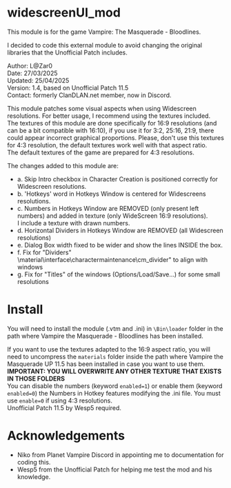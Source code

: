 # widescreenUI_mod

This module is for the game Vampire: The Masquerade - Bloodlines.

I decided to code this external module to avoid changing the original libraries that the Unofficial Patch includes.
 
Author: L@Zar0\
Date: 27/03/2025\
Updated: 25/04/2025\
Version: 1.4, based on Unofficial Patch 11.5\
Contact: formerly ClanDLAN.net member, now in Discord.

This module patches some visual aspects when using Widescreen resolutions. For better usage, I recommend using the textures included.\
The textures of this module are done specifically for 16:9 resolutions (and can be a bit compatible with 16:10), if you use it for 3:2, 25:16, 21:9, there could appear incorrect graphical proportions. Please, don't use this textures for 4:3 resolution, the default textures work well with that aspect ratio.\
The default textures of the game are prepared for 4:3 resolutions.

 The changes added to this module are:
* a.  Skip Intro checkbox in Character Creation is positioned correctly for Widescreen resolutions.
* b.	'Hotkeys' word in Hotkeys Window is centered for Widescreens resolutions.
* c.  Numbers in Hotkeys Window are REMOVED (only present left numbers) and added in texture (only WideScreen 16:9 resolutions).\
      I include a texture with drawn numbers.
* d.  Horizontal Dividers in Hotkeys Window are REMOVED (all Widescreen resolutions)
* e.  Dialog Box width fixed to be wider and show the lines INSIDE the box.
* f.  Fix for "Dividers" \material\interface\charactermaintenance\cm_divider" to align with windows
* g.  Fix for "Titles" of the windows (Options/Load/Save...) for some small resolutions

# Install

You will need to install the module (.vtm and .ini) in `\Bin\loader` folder in the path where Vampire the Masquerade - Bloodlines has been installed.

If you want to use the textures adapted to the 16:9 aspect ratio, you will need to uncompress the `materials` folder inside the path where Vampire the Masquerade UP 11.5 has been installed in case you want to use them.\
**IMPORTANT: YOU WILL OVERWRITE ANY OTHER TEXTURE THAT EXISTS IN THOSE FOLDERS**\
You can disable the numbers (keyword `enabled=1`) or enable them (keyword `enabled=0`) the Numbers in Hotkey features modifying the .ini file. You must use `enable=0` if using 4:3 resolutions.\
Unofficial Patch 11.5 by Wesp5 required.

# Acknowledgements
+ Niko from Planet Vampire Discord in appointing me to documentation for coding this.
+ Wesp5 from the Unofficial Patch for helping me test the mod and his knowledge.
